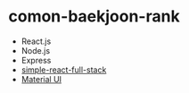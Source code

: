 # comon-baekjoon-rank

* React.js
* Node.js
* Express
* [simple-react-full-stack](https://github.com/crsandeep/simple-react-full-stack)
* [Material UI](https://material-ui.com/)